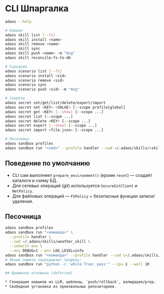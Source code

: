 # CLI Шпаргалка

```bash
adaos --help

# Навыки
adaos skill list [--fs]
adaos skill install <name>
adaos skill remove <name>
adaos skill sync
adaos skill push <name> -m "msg"
adaos skill reconcile-fs-to-db

# Сценарии
adaos scenario list [--fs]
adaos scenario install <sid>
adaos scenario remove <sid>
adaos scenario sync
adaos scenario push <sid> -m "msg"

# Секреты
adaos secret set/get/list/delete/export/import
adaos secret set <KEY> <VALUE> [--scope profile|global]
adaos secret get <KEY> [--show] [--scope ...]
adaos secret list [--scope ...]
adaos secret delete <KEY> [--scope ...]
adaos secret export [--show] [--scope ...]
adaos secret import <file.json> [--scope ...]

# Песочница
adaos sandbox profiles
adaos sandbox run "<cmd>" --profile handler --cwd ~/.adaos/skills/<skill> --inherit-env --env DEBUG=1
```

## Поведение по умолчанию

* CLI сам выполняет `prepare_environment()` (кроме `reset`) — создаёт каталоги и схему БД.
* Для сетевых операций (git) используется `SecureGitClient` и `NetPolicy`.
* Для файловых операций — `FSPolicy` + безопасные функции записи/удаления.

## Песочница

```bash
adaos sandbox profiles
adaos sandbox run "<команда>" \
  --profile handler \
  --cwd ~/.adaos/skills/weather_skill \
  --inherit-env \
  --env DEBUG=1 --env LOG_LEVEL=info
adaos sandbox run "<команда>" --profile handler --cwd \~/.adaos/skills/<skill> --inherit-env --env DEBUG=1
# Явные лимиты перекрывают профиль:
adaos sandbox run "python -c 'while True: pass'" --cpu 1 --wall 10

## Временно отложено (deferred)

* Генерация навыков из LLM, шаблоны, `push/rollback`, валидация/prep.
* Свободная установка из произвольных репозиториев.
